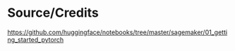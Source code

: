# Source/Credits
https://github.com/huggingface/notebooks/tree/master/sagemaker/01_getting_started_pytorch
